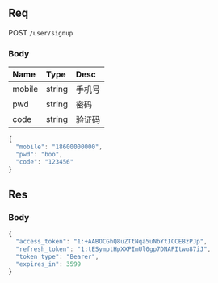 ## Req

POST `/user/signup`

### Body

| Name   | Type   | Desc   |
|:-------|:-------|:-------|
| mobile | string | 手机号 |
| pwd    | string | 密码   |
| code   | string | 验证码 |

```js
{
  "mobile": "18600000000",
  "pwd": "boo",
  "code": "123456"
}
```

## Res
### Body
```js
{
  "access_token": "1:+AABOCGhQ8uZTtNqa5uNbYtICCE8zPJp",
  "refresh_token": "1:tESymptHpXXPImUl0gp7DNAPItwu87iJ",
  "token_type": "Bearer",
  "expires_in": 3599
}
```


